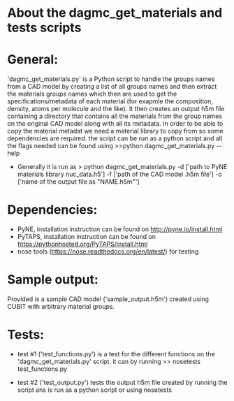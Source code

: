 About the dagmc_get_materials and tests scripts
====
# General:
'dagmc_get_materials.py' is a Python script to handle the groups names from a CAD model by creating a list of all groups names and then extract the materials groups names which then are used to get the specifications/metadata of each material (for exapmle the composition, density, atoms per molecule and the like). It then creates an output h5m file containing a directory that contains all the materials from the group names on the original CAD model along with all its metadata. In order to be able to copy the material metadat we need a material library to copy from so some dependencies are required.
the script can be run as a python script and all the flags needed can be found using >>python dagmc_get_materials.py --help

- Generally it is run as > python dagmc_get_materials.py -d ['path to PyNE materials library nuc_data.h5'] -f ['path of the CAD model .h5m file'] -o ['name of the output file as "NAME.h5m"']


# Dependencies:
- PyNE, installation instruction can be found on http://pyne.io/install.html
- PyTAPS, installation instruction can be found on https://pythonhosted.org/PyTAPS/install.html
- nose tools (https://nose.readthedocs.org/en/latest/) for testing

# Sample output:
Provided is a sample CAD model ('sample_output.h5m') created using CUBIT with arbitrary material groups.

# Tests:
- test #1 ('test_functions.py') is a test for the different functions on the 'dagmc_get_materials.py' script. it can by running >> nosetests test_functions.py

- test #2 ('test_output.py') tests the output h5m file created by running the script ans is run as a python script or using nosetests  
